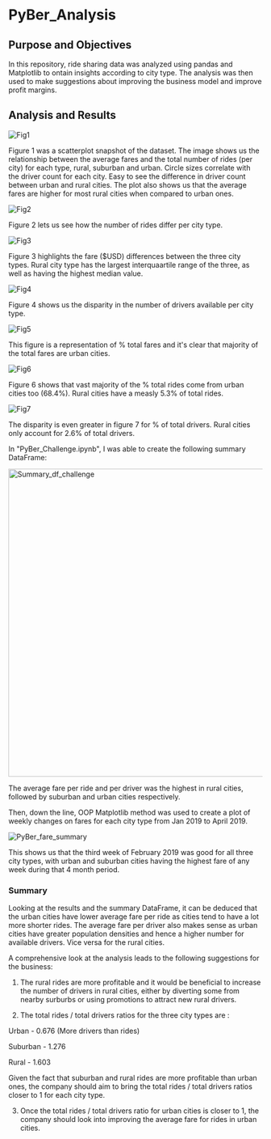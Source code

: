 # PyBer_Analysis

## Purpose and Objectives 

In this repository, ride sharing data was analyzed using pandas and Matplotlib to ontain insights according to city type. The analysis was then used to make suggestions about improving the business model and improve profit margins.

## Analysis and Results

![Fig1](https://user-images.githubusercontent.com/92544151/152470383-d6498ab6-fcd6-46b2-9368-8ecf8e606288.png)

Figure 1 was a scatterplot snapshot of the dataset. The image shows us the relationship between the average fares and the total number of rides (per city) for each type, rural, suburban and urban. Circle sizes correlate with the driver count for each city. Easy to see the difference in driver count between urban and rural cities. The plot also shows us that the average fares are higher for most rural cities when compared to urban ones. 

![Fig2](https://user-images.githubusercontent.com/92544151/152470921-03d3dd27-4aa1-4237-a317-fe31365c345a.png)

Figure 2 lets us see how the number of rides differ per city type.

![Fig3](https://user-images.githubusercontent.com/92544151/152470978-f58eac19-3a0f-4357-a568-8a870eb59134.png)

Figure 3 highlights the fare ($USD) differences between the three city types. Rural city type has the largest interquaartile range of the three, as well as having the highest median value. 

![Fig4](https://user-images.githubusercontent.com/92544151/152473645-c82159f5-d6f0-4afd-ad5b-6d0d03e30ac7.png)

Figure 4 shows us the disparity in the number of drivers available per city type. 

![Fig5](https://user-images.githubusercontent.com/92544151/152472182-f22a723d-ce9d-42e0-b127-1f52af9eedb5.png)

This figure is a representation of % total fares and it's clear that majority of the total fares are urban cities. 

![Fig6](https://user-images.githubusercontent.com/92544151/152472351-75eda4c0-c8ef-48f3-a497-ff1af883fd73.png)

Figure 6 shows that vast majority of the % total rides come from urban cities too (68.4%). Rural cities have a measly 5.3% of total rides. 

![Fig7](https://user-images.githubusercontent.com/92544151/152473667-0c99767c-ac49-4663-a8a3-76d3e8c1342c.png)

The disparity is even greater in figure 7 for % of total drivers. Rural cities only account for 2.6% of total drivers. 

In "PyBer_Challenge.ipynb", I was able to create the following summary DataFrame:

<img width="609" alt="Summary_df_challenge" src="https://user-images.githubusercontent.com/92544151/152473988-0dac5c2f-a918-4519-8194-efc46f2c613e.png">

The average fare per ride and per driver was the highest in rural cities, followed by suburban and urban cities respectively. 

Then, down the line, OOP Matplotlib method was used to create a plot of weekly changes on fares for each city type from Jan 2019 to April 2019. 

![PyBer_fare_summary](https://user-images.githubusercontent.com/92544151/152474227-9e4ffa88-86b8-4991-9f72-0ac6e7d2c16d.png)

This shows us that the third week of February 2019 was good for all three city types, with urban and suburban cities having the highest fare of any week during that 4 month period. 

### Summary 

Looking at the results and the summary DataFrame, it can be deduced that the urban cities have lower average fare per ride as cities tend to have a lot more shorter rides. The average fare per driver also makes sense as urban cities have greater population densities and hence a higher number for available drivers. Vice versa for the rural cities. 

A comprehensive look at the analysis leads to the following suggestions for the business:

1) The rural rides are more profitable and it would be beneficial to increase the number of drivers in rural cities, either by diverting some from nearby surburbs or using promotions to attract new rural drivers. 

2) The total rides / total drivers ratios for the three city types are : 

  Urban - 0.676 (More drivers than rides)

  Suburban - 1.276

  Rural - 1.603

Given the fact that suburban and rural rides are more profitable than urban ones, the company should aim to bring the total rides / total drivers ratios closer to 1 for each city type. 

3) Once the total rides / total drivers ratio for urban cities is closer to 1, the company should look into improving the average fare for rides in urban cities.
